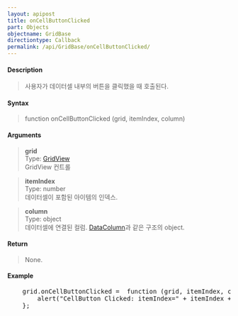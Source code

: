 ```yaml
---
layout: apipost
title: onCellButtonClicked
part: Objects
objectname: GridBase
directiontype: Callback
permalink: /api/GridBase/onCellButtonClicked/
---
```



#### Description

> 사용자가 데이터셀 내부의 버튼을 클릭했을 때 호출된다.  

#### Syntax

> function onCellButtonClicked (grid, itemIndex, column)  

#### Arguments

> **grid**  
> Type: [GridView](/api/types/GridView/)  
> GridView 컨트롤  

> **itemIndex**  
> Type: number  
> 데이터셀이 포함된 아이템의 인덱스.  

> **column**  
> Type: object  
> 데이터셀에 연결된 컬럼. [DataColumn](/api/types/DataColumn/)과 같은 구조의 object.  

#### Return

> None.  

#### Example

<pre class="prettyprint">
    grid.onCellButtonClicked =  function (grid, itemIndex, column) {
        alert("CellButton Clicked: itemIndex=" + itemIndex + ", fieldName=" + column.fieldName);
    };
</pre>


